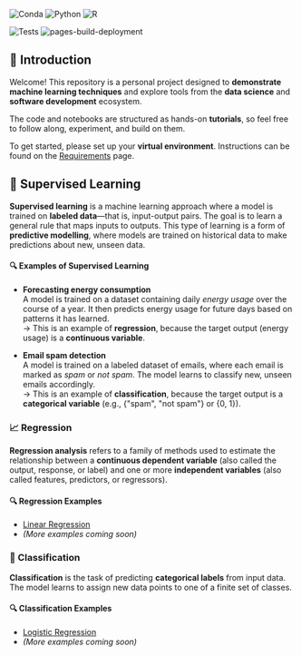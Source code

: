 ![Conda](https://img.shields.io/badge/conda-25.5.1-blue)
![Python](https://img.shields.io/badge/python-3.13.5-yellow)
![R](https://img.shields.io/badge/R-4.4.3-red)

![Tests](https://github.com/dgalvis/ML_train/actions/workflows/tests.yml/badge.svg)
![pages-build-deployment](https://github.com/dgalvis/ML_train/actions/workflows/pages/pages-build-deployment/badge.svg)

## 📘 Introduction

Welcome! This repository is a personal project designed to **demonstrate machine learning techniques** and explore tools from the **data science** and **software development** ecosystem.

The code and notebooks are structured as hands-on **tutorials**, so feel free to follow along, experiment, and build on them.

To get started, please set up your **virtual environment**. Instructions can be found on the [Requirements](requirements.md) page.


## 🤖 Supervised Learning

**Supervised learning** is a machine learning approach where a model is trained on **labeled data**—that is, input-output pairs. The goal is to learn a general rule that maps inputs to outputs. This type of learning is a form of **predictive modelling**, where models are trained on historical data to make predictions about new, unseen data.


#### 🔍 Examples of Supervised Learning

- **Forecasting energy consumption**  
  A model is trained on a dataset containing daily *energy usage* over the course of a year. It then predicts energy usage for future days based on patterns it has learned.  
  → This is an example of **regression**, because the target output (energy usage) is a **continuous variable**.

- **Email spam detection**  
  A model is trained on a labeled dataset of emails, where each email is marked as *spam* or *not spam*. The model learns to classify new, unseen emails accordingly.  
  → This is an example of **classification**, because the target output is a **categorical variable** (e.g., {"spam", "not spam"} or {0, 1}).

### 📈 Regression

**Regression analysis** refers to a family of methods used to estimate the relationship between a **continuous dependent variable** (also called the output, response, or label) and one or more **independent variables** (also called features, predictors, or regressors).

#### 🔍 Regression Examples

- [Linear Regression](linear_regression.md)
- *(More examples coming soon)*

### 🧮 Classification

**Classification** is the task of predicting **categorical labels** from input data. The model learns to assign new data points to one of a finite set of classes.

#### 🔍 Classification Examples

- [Logistic Regression](logistic_regression.md)
- *(More examples coming soon)*
